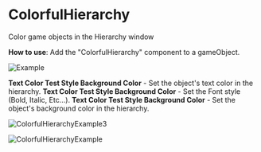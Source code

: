 # ColorfulHierarchy
Color game objects in the Hierarchy window

**How to use**:
Add the "ColorfulHierarchy" component to a gameObject.

![Example](https://github.com/neveBr/ColorfulHierarchy/assets/66878140/c007ecea-e3e7-4fa2-8804-60df4374d3f5)

**Text Color
Test Style
Background Color** - Set the object's text color in the hierarchy.
**Text Color
Test Style
Background Color** - Set the Font style (Bold, Italic, Etc...).
**Text Color
Test Style
Background Color** - Set the object's background color in the hierarchy.


![ColorfulHierarchyExample3](https://github.com/neveBr/ColorfulHierarchy/assets/66878140/b6e0a208-76f2-4547-a8c2-7726612617d5)


![ColorfulHierarchyExample](https://github.com/neveBr/ColorfulHierarchy/assets/66878140/6867144a-f6ce-4816-920e-f2625c81f64d)
